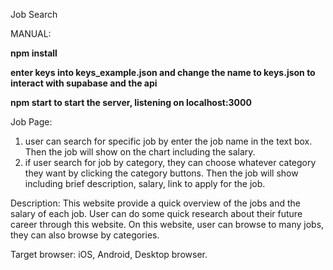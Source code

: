 Job Search

MANUAL: 

**npm install**

**enter keys into keys_example.json and change the name to keys.json to interact with supabase and the api**

**npm start to start the server, listening on localhost:3000**

Job Page: 
1. user can search for specific job by enter the job name in the text box. Then the job will show on the chart including the salary.
2. if user search for job by category, they can choose whatever category they want by clicking the category buttons. Then the job will show including brief description, salary, link to apply for the job.


Description: 
This website provide a quick overview of the jobs and the salary of each job. User can do some quick research about their future career through this website. On this website, user can browse to many jobs, they can also browse by categories.  

Target browser: 
iOS, Android, Desktop browser. 




